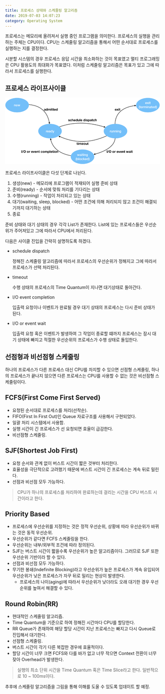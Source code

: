 ```yaml
---
title: 프로세스 상태와 스케줄링 알고리즘
date: 2019-07-03 14:07:23
category: Operating System
---
```


프로세스는 메모리에 올려져서 실행 중인 프로그램을 의미한다. 프로세스의 실행을 관리하는 주체는 CPU이다. CPU는 스케줄링 알고리즘을 통해서 어떤 순서대로 프로세스를 실행하는 지를 결정한다. 

시분할 시스템의 경우 프로세스 응답 시간을 최소화하는 것이 목표였고 멀티 프로그래밍은 CPU 활용도의 최대화가 목표였다. 이처럼 스케줄링 알고리즘은 목표가 있고 그에 따라서 프로세스를 실행한다. 

## 프로세스 라이프사이클

![process-life-cycle](./images/process-life-cycle.png)

프로세스 라이프사이클은 다섯 단계로 나뉜다.

1. 생성(new) - 메모리에 프로그램이 적재되어 실행 준비 상태
2. 준비(ready) - 순서에 맞춰 처리를 기다리는 상태
3. 수행(running) - 작업이 처리되고 있는 상태
4. 대기(waiting, sleep, blocked) - 어떤 조건에 의해 처리되지 않고 조건이 해결되기까지 대기하는 상태
5. 종료

준비 상태와 대기 상태의 경우 각각 List가 존재한다. List에 있는 프로세스들은 우선순위가 주어져있고 그에 따라서 CPU에서 처리된다.

다음은 사이클 진입을 간략히 설명하도록 하겠다.

- schedule dispatch

    정해진 스케줄링 알고리즘에 따라서 프로세스의 우선순위가 정해지고 그에 따라서 프로세스가 선택 처리된다.

- timeout

    수행 상태의 프로세스의 Time Quantum이 지나면 대기상태로 돌아간다.

- I/O event completion
    
    입출력 요청이나 이벤트가 완료될 경우 대기 상태의 프로세스는 다시 준비 상태가 된다.

- I/O or event wait

    입출력 요청 혹은 이벤트가 발생하여 그 작업이 종료할 떄까지 프로세스는 잠시 대기 상태에 빠지고 적절한 우선순위의 프로세스가 수행 상태로 돌입한다.

## 선점형과 비선점형 스케줄링

하나의 프로세스가 다른 프로세스 대신 CPU를 차지할 수 있으면 선점형 스케줄링, 하나의 프로세스가 끝나지 않으면 다른 프로세스는 CPU를 사용할 수 없는 것은 비선점형 스케줄링이다.

## FCFS(First Come First Served)

- 요청된 순서대로 프로세스를 처리(선착순).
- FIFO(First In First Out)인 Queue 자료구조를 사용해서 구현되었다.
- 일괄 처리 시스템에서 사용함.
- 실행 시간이 긴 프로세스가 선 요청되면 효율이 급감한다.
- 비선점형 스케줄링.

## SJF(Shortest Job First)

- 요청 순서와 관계 없이 버스트 시간이 짧은 것부터 처리한다.
- 효율성을 극단적으로 고려했기 때문에 버스트 시간이 긴 프로세스는 계속 뒤로 밀린다.
- 선점과 비선점 모두 가능하다.

> CPU가 하나의 프로세스를 처리하여 완료하는데 걸리는 시간을 CPU 버스트 시간이라고 한다. 

## Priority Based

- 프로세스에 우선순위를 지정하는 것은 정적 우선순위, 상황에 따라 우선순위가 바뀌는 것은 동적 우선순위.
- 우선순위가 같다면 FCFS 스케줄링을 한다.
- 우선순위는 내부/외부적 조건에 따라 정의된다.
- SJF는 버스트 시간이 짧을수록 우선순위가 높은 알고리즘이다. 그러므로 SJF 또한 우선순위 기반이라 할 수 있다.
- 선점과 비선점 모두 가능하다.
- 무기한 봉쇄(Indefinite Blocking)라고 우선순위가 높은 프로세스가 계속 유입되어 우선순위가 낮은 프로세스가 자꾸 뒤로 밀리는 현상이 발생한다.
    - 프로세스의 나이(aging)에 따라서 우선순위가 낮더라도 오래 대기한 경우 우선순위를 높여서 해결할 수 있다.

## Round Robin(RR)

- 현대적인 스케줄링 알고리즘.
- Time Quantum을 기준으로 하여 정해진 시간마다 CPU를 할당한다.
- RR Queue가 존재하여 해당 할당 시간이 지난 프로세스는 빠지고 다시 Queue로 진입해서 대기한다.
- 선점형 스케줄링.
- 버스트 시간이 각기 다른 복잡한 경우에 효율적이다.
- 할당 시간이 너무 크면 FCFS와 다를 바가 없고 너무 작으면 Context 전환이 너무 잦아 Overhead가 발생한다.

> 실행의 최소 단위 시간을 Time Quantum 혹은 Time Slice라고 한다. 일반적으로 10 ~ 100ms이다.


추후에 스케줄링 알고리즘을 그림을 통해 이해를 도울 수 있도록 업데이트 할 예정.
